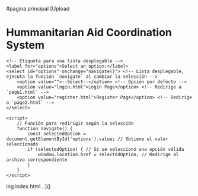 #pagina principal
[Upload<!DOCTYPE html>
<html lang="en">
<head>
    <meta charset="UTF-8"> <!-- Configuración del conjunto de caracteres para UTF-8 -->
    <meta name="viewport" content="width=device-width, initial-scale=1.0"> <!-- Ajuste de la escala para dispositivos móviles -->
    <title>HACS</title> <!-- Título de la pestaña del navegador -->
</head>
<body>
    <h1>Hummanitarian Aid Coordination System </h1> <!-- Título visible en la página -->
    
    <!-- Etiqueta para una lista desplegable -->
    <label for="options">Select an option:</label>
    <select id="options" onchange="navigate()"> <!-- Lista desplegable, ejecuta la función `navigate` al cambiar la selección -->
        <option value="">--Select--</option> <!-- Opción por defecto -->
        <option value="login.html">Login Page</option> <!-- Redirige a `page1.html` -->
        <option value="register.html">Register Page</option> <!-- Redirige a `page2.html` -->
    </select>

    <script>
        // Función para redirigir según la selección
        function navigate() {
            const selectedOption = document.getElementById('options').value; // Obtiene el valor seleccionado
            if (selectedOption) { // Si se seleccionó una opción válida
                window.location.href = selectedOption; // Redirige al archivo correspondiente
            }
        }
    </script>
</body>
</html>
ing index.html…]()
